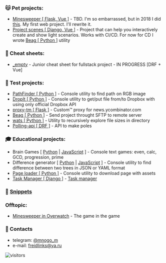 ### 😽 Pet projects:
* [Minesweeper \[ Flask, Vue \]](https://mine.aloy.xyz) - TBD. I'm so embarrassed, but in 2018 I did [this](https://github.com/mnogom/minesweeper). My first web project. I'll rewrite it.
* [Project scenes \[ Django, Vue \]](https://scene.aloy.xyz/) - Project that can help you interactively create and show light scenarios. Works with CI/CD. For now for CD I wrote [Beag \[ Python \]](https://github.com/mnogom/beget-agent) utility

### 📓 Cheat sheets:
* [_empty](https://github.com/mnogom/_empty) - Junior cheat sheet for fullstack project - IN PROGRESS [DRF + Vue]

### 🧷 Test projects:
* [PathFinder \[ Python \]](https://github.com/mnogom/pathfinder) - Console utility to find path on RGB image
* [DropIt \[ Python \]](https://github.com/mnogom/dropit) - Console utility to get/put file from/to Dropbox with using only official Dropbox API
* [proxy-tm \[ Flask \]](https://github.com/mnogom/proxy-tm) - Custom™ proxy for news.ycombinator.com
* [Beag \[ Python \]](https://github.com/mnogom/beget-agent) - Send project throught SFTP to remote server
* [wats \[ Python \]](https://github.com/mnogom/what-about-the-size) - Utility to recursively explore file sizes in directory
* [Polling-api \[ DRF \]](https://github.com/mnogom/polling-api) - API to make poles

### 🎓 Educational projects:
* Brain Games \[ [Python](https://github.com/mnogom/python-project-lvl1) | [JavaScript](https://github.com/mnogom/frontend-project-lvl1) \] - Console text games: even, calc, GCD, progression, prime
* Difference generator \[ [Python](https://github.com/mnogom/python-project-lvl2) | [JavaScript](https://github.com/mnogom/frontend-project-lvl2) \] - Console utility to find difference between two trees in JSON or YAML format
* [Page loader \[ Python \]](https://github.com/mnogom/python-project-lvl3) - Console utility to download page with assets
* [Task Manager \[ Django \]](https://github.com/mnogom/python-project-lvl4) - [Task manager](https://hidden-bayou-30395.herokuapp.com/)

### 📄 [Snippets](https://gist.github.com/mnogom)
<!-- * [Middleware \[ Django \]](https://github.com/mnogom/_empty/blob/283002ac15a0d5c324f04a2b3a5d72171425b093/backend/backend/backend/middleware/trace_middleware.py)  to apply to request/response unique id and trace through selected apps - refactoring required -->

### Offtopic:
* [Minesweeper in Overwatch](https://github.com/mnogom/overwatch-minesweeper) - The game in the game

### 📇 Contacts
* telegram: [@mnogo_m](https://t.me/mnogo_m)
* e-mail: freidlinks@ya.ru

![visitors](https://visitor-badge.laobi.icu/badge?page_id=mnogom.mnogom)
